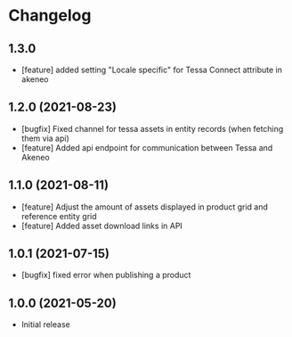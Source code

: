 # Changelog

## 1.3.0

* [feature] added setting "Locale specific" for Tessa Connect attribute in akeneo

## 1.2.0 (2021-08-23)

* [bugfix] Fixed channel for tessa assets in entity records (when fetching them via api)
* [feature] Added api endpoint for communication between Tessa and Akeneo

## 1.1.0 (2021-08-11)

* [feature] Adjust the amount of assets displayed in product grid and reference entity grid
* [feature] Added asset download links in API

## 1.0.1 (2021-07-15)
* [bugfix] fixed error when publishing a product

## 1.0.0 (2021-05-20)
* Initial release
